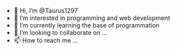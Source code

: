 - 👋 Hi, I’m @Taurus1297
- 👀 I’m interested in programming and web development 
- 🌱 I’m currently learning the base of programmation
- 💞️ I’m looking to collaborate on ...
- 📫 How to reach me ...

<!---
Taurus1297/Taurus1297 is a ✨ special ✨ repository because its `README.md` (this file) appears on your GitHub profile.
You can click the Preview link to take a look at your changes.
--->
